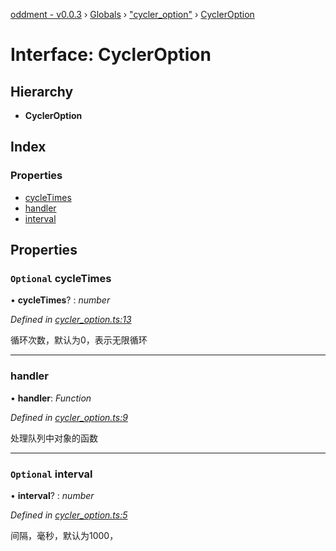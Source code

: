 [oddment - v0.0.3](../README.md) › [Globals](../globals.md) › ["cycler_option"](../modules/_cycler_option_.md) › [CyclerOption](_cycler_option_.cycleroption.md)

# Interface: CyclerOption

## Hierarchy

* **CyclerOption**

## Index

### Properties

* [cycleTimes](_cycler_option_.cycleroption.md#optional-cycletimes)
* [handler](_cycler_option_.cycleroption.md#handler)
* [interval](_cycler_option_.cycleroption.md#optional-interval)

## Properties

### `Optional` cycleTimes

• **cycleTimes**? : *number*

*Defined in [cycler_option.ts:13](https://github.com/youkaisteve/oddment/blob/c7d1cb9/lib/cycler/cycler_option.ts#L13)*

循环次数，默认为0，表示无限循环

___

###  handler

• **handler**: *Function*

*Defined in [cycler_option.ts:9](https://github.com/youkaisteve/oddment/blob/c7d1cb9/lib/cycler/cycler_option.ts#L9)*

处理队列中对象的函数

___

### `Optional` interval

• **interval**? : *number*

*Defined in [cycler_option.ts:5](https://github.com/youkaisteve/oddment/blob/c7d1cb9/lib/cycler/cycler_option.ts#L5)*

间隔，毫秒，默认为1000，
